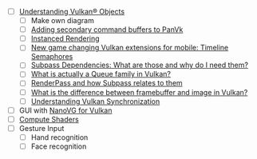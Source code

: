 - [ ] [Understanding Vulkan® Objects](https://gpuopen.com/learn/understanding-vulkan-objects/)
    - [ ] Make own diagram
    - [ ] [Adding secondary command buffers to PanVk](https://www.collabora.com/news-and-blog/blog/2022/06/15/adding-secondary-command-buffers-to-panvk-driver/)
    - [ ] [Instanced Rendering](https://www.khronos.org/opengl/wiki/Vertex_Rendering#Instancing)
    - [ ] [New game changing Vulkan extensions for mobile: Timeline Semaphores](https://community.arm.com/arm-community-blogs/b/graphics-gaming-and-vr-blog/posts/vulkan-timeline-semaphores)
    - [ ] [Subpass Dependencies: What are those and why do I need them?](https://www.reddit.com/r/vulkan/comments/s80reu/comment/hth2uj9/?utm_source=share&utm_medium=web2x&context=3)
    - [ ] [What is actually a Queue family in Vulkan?](https://stackoverflow.com/questions/55272626/what-is-actually-a-queue-family-in-vulkan/55273688#55273688)
    - [ ] [RenderPass and how Subpass relates to them](https://www.reddit.com/r/vulkan/comments/noi5dg/comment/h02shje/?utm_source=share&utm_medium=web2x&context=3)
    - [ ] [What is the difference between framebuffer and image in Vulkan?](https://stackoverflow.com/questions/39557141/what-is-the-difference-between-framebuffer-and-image-in-vulkan/39559418#39559418)
    - [ ] [Understanding Vulkan Synchronization](https://www.khronos.org/blog/understanding-vulkan-synchronization)
- [ ] GUI with [NanoVG for Vulkan](https://github.com/danilw/nanovg_vulkan)
- [ ] [Compute Shaders](https://vulkan-tutorial.com/Compute_Shader)
- [ ] Gesture Input
  - [ ] Hand recognition
  - [ ] Face recognition
